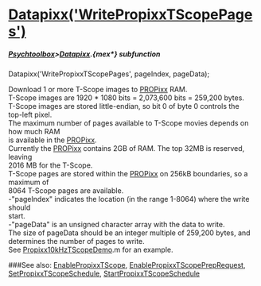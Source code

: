 # [Datapixx('WritePropixxTScopePages')](Datapixx-WritePropixxTScopePages) 
##### [Psychtoolbox](Psychtoolbox)>[Datapixx](Datapixx).{mex*} subfunction

Datapixx('WritePropixxTScopePages', pageIndex, pageData);

Download 1 or more T-Scope images to [PROPixx](PROPixx) RAM.  
T-Scope images are 1920 \* 1080 bits = 2,073,600 bits = 259,200 bytes.  
T-Scope images are stored little-endian, so bit 0 of byte 0 controls the  
top-left pixel.  
The maximum number of pages available to T-Scope movies depends on how much RAM  
is available in the [PROPixx](PROPixx).  
Currently the [PROPixx](PROPixx) contains 2GB of RAM.  The top 32MB is reserved, leaving  
2016 MB for the T-Scope.  
T-Scope pages are stored within the [PROPixx](PROPixx) on 256kB boundaries, so a maximum of  
8064 T-Scope pages are available.  
-"pageIndex" indicates the location (in the range 1-8064) where the write should  
start.  
-"pageData" is an unsigned character array with the data to write.  
The size of pageData should be an integer multiple of 259,200 bytes, and  
determines the number of pages to write.  
See [Propixx10kHzTScopeDemo](Propixx10kHzTScopeDemo).m for an example.  
  


###See also:
[EnablePropixxTScope](Datapixx-EnablePropixxTScope), [EnablePropixxTScopePrepRequest](Datapixx-EnablePropixxTScopePrepRequest), [SetPropixxTScopeSchedule](Datapixx-SetPropixxTScopeSchedule), [StartPropixxTScopeSchedule](Datapixx-StartPropixxTScopeSchedule)
